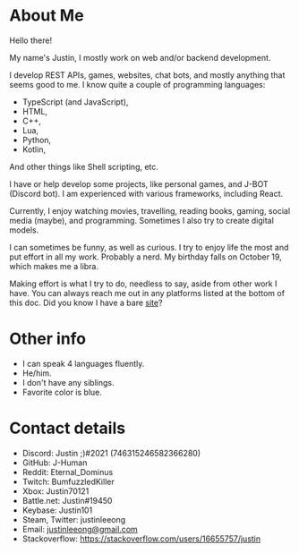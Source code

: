 # About Me

Hello there!

My name's Justin, I mostly work on web and/or backend development.

I develop REST APIs, games, websites, chat bots, and mostly anything that seems good to me. I know quite a couple of programming languages:
* TypeScript (and JavaScript),
* HTML,
* C++,
* Lua,
* Python,
* Kotlin,
 
And other things like Shell scripting, etc. 

I have or help develop some projects, like personal games, and J-BOT (Discord bot). I am experienced with various frameworks, including React.

Currently, I enjoy watching movies, travelling, reading books, gaming, social media (maybe), and programming. Sometimes I also try to create digital models.

I can sometimes be funny, as well as curious. I try to enjoy life the most and put effort in all my work. Probably a nerd. My birthday falls on October 19, which makes me a libra.

Making effort is what I try to do, needless to say, aside from other work I have. You can always reach me out in any platforms listed at the bottom of this doc. Did you know I have a bare [site](https://J-Human.github.io)?

# Other info

* I can speak 4 languages fluently. 
* He/him.
* I don't have any siblings.
* Favorite color is blue.

# Contact details

* Discord: Justin ;)#2021 (746315246582366280)
* GitHub: J-Human
* Reddit: Eternal_Dominus
* Twitch: BumfuzzledKiller
* Xbox: Justin70121
* Battle.net: Justin#19450
* Keybase: Justin101
* Steam, Twitter: justinleeong
* Email: justinleeong@gmail.com
* Stackoverflow: https://stackoverflow.com/users/16655757/justin
